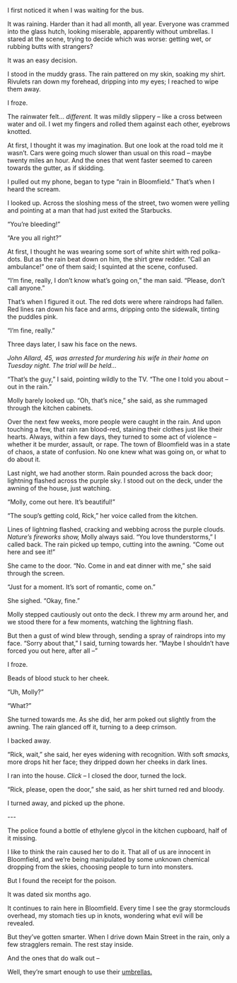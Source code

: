 I first noticed it when I was waiting for the bus.

It was raining. Harder than it had all month, all year. Everyone was crammed into the glass hutch, looking miserable, apparently without umbrellas. I stared at the scene, trying to decide which was worse: getting wet, or rubbing butts with strangers?

It was an easy decision.

I stood in the muddy grass. The rain pattered on my skin, soaking my shirt. Rivulets ran down my forehead, dripping into my eyes; I reached to wipe them away.

I froze.

The rainwater felt… *different.* It was mildly slippery – like a cross between water and oil. I wet my fingers and rolled them against each other, eyebrows knotted.

At first, I thought it was my imagination. But one look at the road told me it wasn’t. Cars were going much slower than usual on this road – maybe twenty miles an hour. And the ones that went faster seemed to careen towards the gutter, as if skidding.

I pulled out my phone, began to type “rain in Bloomfield.” That’s when I heard the scream.

I looked up. Across the sloshing mess of the street, two women were yelling and pointing at a man that had just exited the Starbucks.

“You’re bleeding!”

“Are you all right?”

At first, I thought he was wearing some sort of white shirt with red polka\-dots. But as the rain beat down on him, the shirt grew redder. “Call an ambulance!” one of them said; I squinted at the scene, confused.

“I’m fine, really, I don’t know what’s going on,” the man said. “Please, don’t call anyone.”

That’s when I figured it out. The red dots were where raindrops had fallen. Red lines ran down his face and arms, dripping onto the sidewalk, tinting the puddles pink.

“I’m fine, really.”

Three days later, I saw his face on the news.

*John Allard, 45, was arrested for murdering his wife in their home on Tuesday night. The trial will be held…*

“That’s the guy,” I said, pointing wildly to the TV. “The one I told you about – out in the rain.”

Molly barely looked up. “Oh, that’s nice,” she said, as she rummaged through the kitchen cabinets.

Over the next few weeks, more people were caught in the rain. And upon touching a few, that rain ran blood\-red, staining their clothes just like their hearts. Always, within a few days, they turned to some act of violence – whether it be murder, assault, or rape. The town of Bloomfield was in a state of chaos, a state of confusion. No one knew what was going on, or what to do about it.

Last night, we had another storm. Rain pounded across the back door; lightning flashed across the purple sky. I stood out on the deck, under the awning of the house, just watching.

“Molly, come out here. It’s beautiful!”

“The soup’s getting cold, Rick,” her voice called from the kitchen.

Lines of lightning flashed, cracking and webbing across the purple clouds. *Nature’s fireworks show,* Molly always said. “You love thunderstorms,” I called back. The rain picked up tempo, cutting into the awning. “Come out here and see it!”

She came to the door. “No. Come in and eat dinner with me,” she said through the screen.

“Just for a moment. It’s sort of romantic, come on.”

She sighed. “Okay, fine.”

Molly stepped cautiously out onto the deck. I threw my arm around her, and we stood there for a few moments, watching the lightning flash.

But then a gust of wind blew through, sending a spray of raindrops into my face. “Sorry about that,” I said, turning towards her. “Maybe I shouldn’t have forced you out here, after all –”

I froze.

Beads of blood stuck to her cheek.

“Uh, Molly?”

“What?”

She turned towards me. As she did, her arm poked out slightly from the awning. The rain glanced off it, turning to a deep crimson. 

I backed away.

“Rick, wait,” she said, her eyes widening with recognition. With soft *smacks,* more drops hit her face; they dripped down her cheeks in dark lines.

I ran into the house. *Click –* I closed the door, turned the lock.

“Rick, please, open the door,” she said, as her shirt turned red and bloody.

I turned away, and picked up the phone.

\-\-\-

The police found a bottle of ethylene glycol in the kitchen cupboard, half of it missing.

I like to think the rain caused her to do it. That all of us are innocent in Bloomfield, and we’re being manipulated by some unknown chemical dropping from the skies, choosing people to turn into monsters.

But I found the receipt for the poison.

It was dated six months ago.

It continues to rain here in Bloomfield. Every time I see the gray stormclouds overhead, my stomach ties up in knots, wondering what evil will be revealed.

But they’ve gotten smarter. When I drive down Main Street in the rain, only a few stragglers remain. The rest stay inside.

And the ones that do walk out –

Well, they’re smart enough to use their [umbrellas.](http://blair-daniels.com)